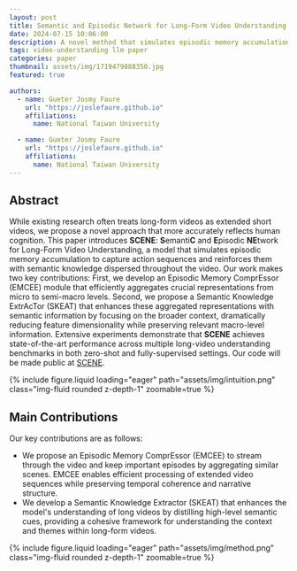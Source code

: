 ```yaml
---
layout: post
title: Semantic and Episodic Network for Long-Form Video Understanding
date: 2024-07-15 10:06:00
description: A novel method that simulates episodic memory accumulation to capture action sequences and reinforces them with semantic knowledge dispersed throughout the video.
tags: video-understanding llm paper
categories: paper
thumbnail: assets/img/1719479888350.jpg
featured: true

authors:
  - name: Gueter Josmy Faure
    url: "https://joslefaure.github.io"
    affiliations:
      name: National Taiwan University

  - name: Gueter Josmy Faure
    url: "https://joslefaure.github.io"
    affiliations:
      name: National Taiwan University
---
```


## Abstract

While existing research often treats long-form videos as extended short videos, we propose a novel approach that more accurately reflects human cognition. This paper introduces **SCENE**: **S**emanti**C** and **E**pisodic **NE**twork for Long-Form Video Understanding, a model that simulates episodic memory accumulation to capture action sequences and reinforces them with semantic knowledge dispersed throughout the video. Our work makes two key contributions: First, we develop an Episodic Memory ComprEssor (EMCEE) module that efficiently aggregates crucial representations from micro to semi-macro levels. Second, we propose a Semantic Knowledge ExtrAcTor (SKEAT) that enhances these aggregated representations with semantic information by focusing on the broader context, dramatically reducing feature dimensionality while preserving relevant macro-level information. Extensive experiments demonstrate that **SCENE** achieves state-of-the-art performance across multiple long-video understanding benchmarks in both zero-shot and fully-supervised settings. Our code will be made public at [SCENE](https://github.com/joslefaure/SCENE).

<div class="row mt-3">
    <div class="col-sm mt-3 mt-md-0">
        {% include figure.liquid loading="eager" path="assets/img/intuition.png" class="img-fluid rounded z-depth-1" zoomable=true %}
    </div>
</div>

## Main Contributions

Our key contributions are as follows:

- We propose an Episodic Memory ComprEssor (EMCEE) to stream through the video and keep important episodes by aggregating similar scenes. EMCEE enables efficient processing of extended video sequences while preserving temporal coherence and narrative structure.
- We develop a Semantic Knowledge Extractor (SKEAT) that enhances the model's understanding of long videos by distilling high-level semantic cues, providing a cohesive framework for understanding the context and themes within long-form videos.

<div class="row mt-3">
    <div class="col-sm mt-3 mt-md-0">
        {% include figure.liquid loading="eager" path="assets/img/method.png" class="img-fluid rounded z-depth-1" zoomable=true %}
    </div>
</div>

